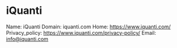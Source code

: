 
# iQuanti

Name: iQuanti
Domain: iquanti.com
Home: https://www.iquanti.com/
Privacy_policy: https://www.iquanti.com/privacy-policy/
Email: info@iquanti.com
